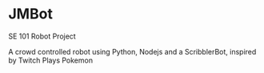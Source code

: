 JMBot
=====

SE 101 Robot Project

A crowd controlled robot using Python, Nodejs and a ScribblerBot, inspired by Twitch Plays Pokemon
